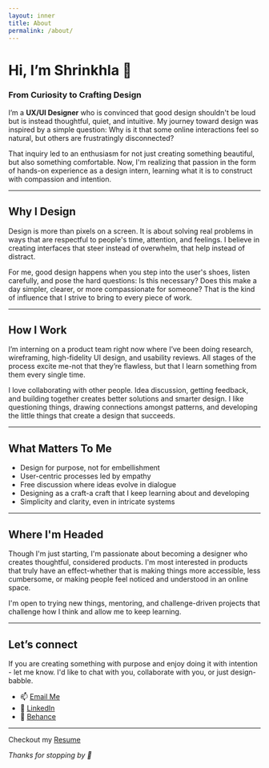 ```yaml
---
layout: inner
title: About
permalink: /about/
---
```


# Hi, I’m Shrinkhla 👋
### From Curiosity to Crafting Design

I’m a **UX/UI Designer** who is convinced that good design shouldn't be loud but is instead thoughtful, quiet, and intuitive. My journey toward design was inspired by a simple question: Why is it that some online interactions feel so natural, but others are frustratingly disconnected?

That inquiry led to an enthusiasm for not just creating something beautiful, but also something comfortable. Now, I'm realizing that passion in the form of hands-on experience as a design intern, learning what it is to construct with compassion and intention.

---

## Why I Design

Design is more than pixels on a screen. It is about solving real problems in ways that are respectful to people's time, attention, and feelings. I believe in creating interfaces that steer instead of overwhelm, that help instead of distract.

For me, good design happens when you step into the user's shoes, listen carefully, and pose the hard questions: Is this necessary? Does this make a day simpler, clearer, or more compassionate for someone? That is the kind of influence that I strive to bring to every piece of work.

---

## How I Work

I’m interning on a product team right now where I’ve been doing research, wireframing, high-fidelity UI design, and usability reviews. All stages of the process excite me-not that they’re flawless, but that I learn something from them every single time.

I love collaborating with other people. Idea discussion, getting feedback, and building together creates better solutions and smarter design. I like questioning things, drawing connections amongst patterns, and developing the little things that create a design that succeeds.

---

## What Matters To Me

- Design for purpose, not for embellishment
- User-centric processes led by empathy
- Free discussion where ideas evolve in dialogue
- Designing as a craft-a craft that I keep learning about and developing
- Simplicity and clarity, even in intricate systems

---

## Where I'm Headed

Though I'm just starting, I'm passionate about becoming a designer who creates thoughtful, considered products. I'm most interested in products that truly have an effect-whether that is making things more accessible, less cumbersome, or making people feel noticed and understood in an online space.

I'm open to trying new things, mentoring, and challenge-driven projects that challenge how I think and allow me to keep learning.

---

## Let’s connect

If you are creating something with purpose and enjoy doing it with intention - let me know. I'd like to chat with you, collaborate with you, or just design-babble.

- 📫 [Email Me](mailto:shrinkhla.shri@gmail.com)
- 💼 [LinkedIn](https://www.linkedin.com/in/shrinkhlashrivastava/)
- 🎨 [Behance](https://www.behance.net/shrinkhshrivas)

---

Checkout my [Resume](https://drive.google.com/file/d/1n-MdEIodEHBAAIZ4p7kJmgADZ666HOpb/view?usp=drive_link)

_Thanks for stopping by 👋_
